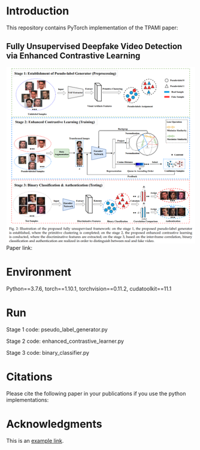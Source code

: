 # Introduction
This repository contains PyTorch implementation of the TPAMI paper:
## Fully Unsupervised Deepfake Video Detection via Enhanced Contrastive Learning
![alt text](Pipeline.png "Illustration of the proposed fully unsupervised framework")
Paper link:

# Environment
Python==3.7.6, torch==1.10.1, torchvision==0.11.2, cudatoolkit==11.1

# Run
Stage 1 code: pseudo_label_generator.py

Stage 2 code: enhanced_contrastive_learner.py

Stage 3 code: binary_classifier.py

# Citations
Please cite the following paper in your publications if you use the python implementations:

# Acknowledgments
This is an [example link](https://github.com/sthalles/SimCLR).
